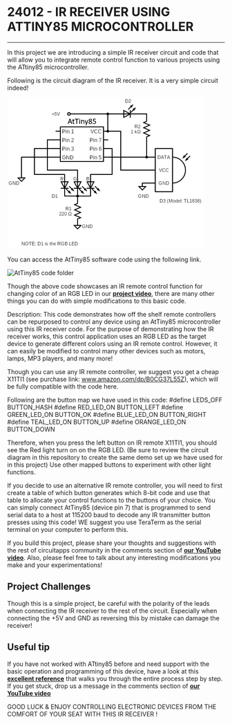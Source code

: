 # 24012 - IR RECEIVER USING ATTINY85 MICROCONTROLLER
---

In this project we are introducing a simple IR receiver circuit and code that will allow you to integrate remote control function to various projects using the ATtiny85 microcontroller.

Following is the circuit diagram of the IR receiver. It is a very simple circuit indeed!

![IR receiver circuit diagram](./AtTiny85_IR_receiver.png)

You can access the AtTiny85 software code using the following link.

![AtTiny85 code folder](./attiny85_24012)

Though the above code showcases an IR remote control function for changing color of an RGB LED in our **<u>[project video][1]</u>**, there are many other things you can do with simple modifications to this basic code.

Description: This code demonstrates how off the shelf remote controllers can be repurposed to control any device using an AtTiny85 microcontroller using this IR receiver code. For the purpose of demonstrating how the IR receiver works, this control application uses an RGB LED as the target device to generate different colors using an IR remote control. However, it can easily be modified to control many other devices such as motors, lamps, MP3 players, and many more!

Though you can use any IR remote controller, we suggest you get a cheap X11TI1 (see purchase link: www.amazon.com/dp/B0CG37L55Z), which will be fully compatible with the code here. 

Following are the button map we have used in this code:
#define LEDS_OFF BUTTON_HASH
#define RED_LED_ON BUTTON_LEFT
#define GREEN_LED_ON BUTTON_OK
#define BLUE_LED_ON BUTTON_RIGHT
#define TEAL_LED_ON BUTTON_UP
#define ORANGE_LED_ON BUTTON_DOWN

Therefore, when you press the left button on IR remote X11TI1, you should see the Red light turn on on the RGB LED. (Be sure to review the circuit diagram in this repository to create the same demo set up we have used for in this project) Use other mapped buttons to experiment with other light functions.
 
If you decide to use an alternative IR remote controller, you will need to first create a table of which button generates which 8-bit code and use that table to allocate your control functions to the buttons of your choice. You can simply connect AtTiny85 (device pin 7) that is programmed to send serial data to a host at 115200 baud to decode any IR transmitter button presses using this code! WE suggest you use TeraTerm as the serial terminal on your computer to perform this.

If you build this project, please share your thoughts and suggestions with the rest of circuitapps community in the comments section of **<u>[our YouTube video][1]</u>**. Also, please feel free to talk about any interesting modifications you make and your experimentations!

## Project Challenges
Though this is a simple project, be careful with the polarity of the leads when connecting the IR receiver to the rest of the circuit. Especially when connecting the +5V and GND as reversing this by mistake can damage the receiver!

## Useful tip

If you have not worked with ATtiny85 before and need support with the basic operation and programming of this device, have a look at this **<u>[excellent reference][2]</u>** that walks you through the entire process step by step. If you get stuck, drop us a message in the comments section of **<u>[our YouTube video][1]</u>**


GOOD LUCK & ENJOY CONTROLLING ELECTRONIC DEVICES FROM THE COMFORT OF YOUR SEAT WITH THIS IR RECEIVER !


[1]: <UPDATE YOUTUBE VIDEO TO PROJECT>

[2]: https://circuitdigest.com/microcontroller-projects/programming-attiny85-microcontroller-ic-using-arduin